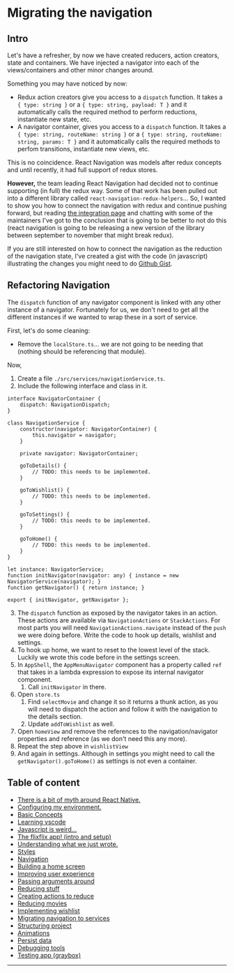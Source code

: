 # Migrating the navigation

## Intro

Let's have a refresher, by now we have created reducers, action creators, state and containers. We have injected a navigator into each of the views/containers and other minor changes around.

Something you may have noticed by now:

- Redux action creators give you access to a `dispatch` function. It takes a `{ type: string }` or a `{ type: string, payload: T }` and it automatically calls the required method to perform reductions, instantiate new state, etc.
- A navigator container, gives you access to a `dispatch` function. It takes a `{ type: string, routeName: string }` or a `{ type: string, routeName: string, params: T }` and it automatically calls the required methods to perfom transitions, instantiate new views, etc.

This is no coincidence. React Navigation was models after redux concepts and until recently, it had full support of redux stores.

**However,** the team leading React Navigation had decided not to continue supporting (in full) the redux way. Some of that work has been pulled out into a different library called `react-navigation-redux-helpers`... So, I wanted to show you how to connect the navigation with redux and continue pushing forward, but reading [the integration page](https://reactnavigation.org/docs/en/redux-integration.html) and chatting with some of the maintainers I've got to the conclusion that is going to be better to not do this (react navigation is going to be releasing a new version of the library between september to november that might break redux).

If you are still interested on how to connect the navigation as the reduction of the navigation state, I've created a gist with the code (in javascript) illustrating the changes you might need to do [Github Gist](https://gist.github.com/rodrigoelp/88680f4878a1269964a8937dc26905dc).

## Refactoring Navigation

The `dispatch` function of any navigator component is linked with any other instance of a navigator. Fortunately for us, we don't need to get all the different instances if we wanted to wrap these in a sort of service.

First, let's do some cleaning:

- Remove the `localStore.ts`... we are not going to be needing that (nothing should be referencing that module).

Now,

1. Create a file `./src/services/navigationService.ts`.
2. Include the following interface and class in it.

```tsx
interface NavigatorContainer {
    dispatch: NavigationDispatch;
}

class NavigationService {
    constructor(navigator: NavigatorContainer) {
        this.navigator = navigator;
    }

    private navigator: NavigatorContainer;

    goToDetails() {
        // TODO: this needs to be implemented.
    }

    goToWishlist() {
        // TODO: this needs to be implemented.
    }

    goToSettings() {
        // TODO: this needs to be implemented.
    }

    goToHome() {
        // TODO: this needs to be implemented.
    }
}

let instance: NavigatorService;
function initNavigator(navigator: any) { instance = new NavigatorService(navigator); }
function getNavigator() { return instance; }

export { initNavigator, getNavigator };
```
3. The `dispatch` function as exposed by the navigator takes in an action. These actions are available via `NavigationActions` or `StackActions`. For most parts you will need `NavigationActions.navigate` instead of the `push` we were doing before. Write the code to hook up details, wishlist and settings.
4. To hook up home, we want to reset to the lowest level of the stack. Luckily we wrote this code before in the settings screen.
5. In `AppShell`, the `AppMenuNavigator` component has a property called `ref` that takes in a lambda expression to expose its internal navigator component.
    1. Call `initNavigator` in there.
6. Open `store.ts`
    1. Find `selectMovie` and change it so it returns a thunk action, as you will need to dispatch the action and follow it with the navigation to the details section.
    2. Update `addToWishlist` as well.
7. Open `homeView` and remove the references to the navigation/navigator properties and reference (as we don't need this any more).
8. Repeat the step above in `wishlistView`
9. And again in settings. Although in settings you might need to call the `getNavigator().goToHome()` as settings is not even a container.


Table of content
----

- [There is a bit of myth around React Native.](./01.misconceptions.md)
- [Configuring my environment.](./02.environmentConfig.md)
- [Basic Concepts](./03.basicConcepts.md)
- [Learning vscode](./04.toolOverview.md)
- [Javascript is weird...](./05.oddities.md)
- [The flixflix app! (intro and setup)](./06.setupApp.md)
- [Understanding what we just wrote.](./07.components.md)
- [Styles](./08.stylingComponents.md)
- [Navigation](./09.navigatingBetweenScreens.md)
- [Building a home screen](./10.displayingMovies.md)
- [Improving user experience](./11.pagination.md)
- [Passing arguments around](./12.showingDetails.md)
- [Reducing stuff](./13.reducing.md)
- [Creating actions to reduce](./14.reducingActions.md)
- [Reducing movies](./15.reducingMovies.md)
- [Implementing wishlist](./16.implementingWishlist.md)
- [Migrating navigation to services](./17.migrateNavigation.md)
- [Structuring project](./18.fixingFewIssies.md)
- [Animations](./19.animations.md)
- [Persist data](./20.persistingData.md)
- [Debugging tools](./21.debuggingTools.md)
- [Testing app (graybox)](./22.endToEndTesting.md)
---

